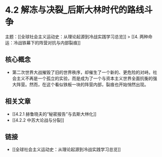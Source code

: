# 4.2 解冻与决裂_后斯大林时代的路线斗争

主题：[[全球社会主义运动史：从理论起源到冷战实践学习总览]] > [[4. 两种命运：冷战铁幕下的阵营对抗与内部裂痕]]

## 核心概念

- 第二次世界大战摧毁了旧的世界秩序，却催生了一个新的、更危险的对峙。社会主义不再是一个孤立的实验，而是成为了一个与资本主义世界全面抗衡的强大阵营。然而，在这个看似铁板一块的阵营内部，裂痕也开始悄然出现。

## 相关文章

- [[4.2.1 赫鲁晓夫的“秘密报告”与去斯大林化]]
- [[4.2.2 中苏大论战与分裂]]

## 链接

- [[全球社会主义运动史：从理论起源到冷战实践学习总览]]
